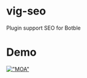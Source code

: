 # vig-seo
Plugin support SEO for Botble

# Demo
[!["MOA"](https://i.ibb.co/1m8DdGV/Edit-post-Hu-o-ng-da-n-quy-tri-nh-thu-tu-c-ca-p-gia-y-phe-p-mo-i-tru-o-ng-na-m-2022-da-nh-cho-doanh.png)](https://nghiane.com)
